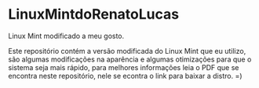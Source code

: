 # LinuxMintdoRenatoLucas
Linux Mint modificado a meu gosto.

Este repositório contém a versão modificada do Linux Mint que eu utilizo, são algumas modificações na aparência e algumas otimizações para que o sistema seja mais rápido, para melhores informações leia o PDF que se encontra neste repositório, nele se econtra o link para baixar a distro. =)
